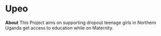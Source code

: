 # Upeo
**About**
This Project aims on supporting dropout teenage girls in Northern Uganda get access to education while on Maternity.  
